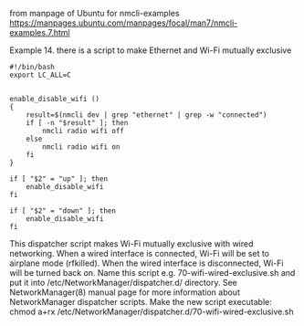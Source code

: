 from manpage of Ubuntu for nmcli-examples https://manpages.ubuntu.com/manpages/focal/man7/nmcli-examples.7.html 

Example 14. there is a script to make Ethernet and Wi-Fi mutually exclusive

```
#!/bin/bash
export LC_ALL=C


enable_disable_wifi ()
{
    result=$(nmcli dev | grep "ethernet" | grep -w "connected")
    if [ -n "$result" ]; then
        nmcli radio wifi off
    else
        nmcli radio wifi on
    fi
}

if [ "$2" = "up" ]; then
    enable_disable_wifi
fi

if [ "$2" = "down" ]; then
    enable_disable_wifi
fi
```


   This dispatcher script makes Wi-Fi mutually exclusive with wired networking. When a wired
   interface is connected, Wi-Fi will be set to airplane mode (rfkilled). When the wired
   interface is disconnected, Wi-Fi will be turned back on. Name this script e.g.
   70-wifi-wired-exclusive.sh and put it into /etc/NetworkManager/dispatcher.d/ directory.
   See NetworkManager(8) manual page for more information about NetworkManager dispatcher
   scripts.
Make the new script executable: chmod a+rx /etc/NetworkManager/dispatcher.d/70-wifi-wired-exclusive.sh
